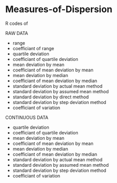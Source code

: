 # Measures-of-Dispersion

R codes of

RAW DATA
- range
- coefficiant of range
- quartile deviation
- coefficiant of quartile deviation
- mean deviation by mean 
- coefficiant of mean deviation by mean
- mean deviation by median
- coefficiant of mean deviation by median
- standard deviation by actual mean method
- standard deviation by assumed mean method
- standard deviation by direct method
- standard deviation by step deviation method
- coefficiant of variation

CONTINUOUS DATA
- quartile deviation
- coefficiant of quartile deviation
- mean deviation by mean 
- coefficiant of mean deviation by mean
- mean deviation by median
- coefficiant of mean deviation by median
- standard deviation by actual mean method
- standard deviation by assumed mean method
- standard deviation by step deviation method
- coefficiant of variation
